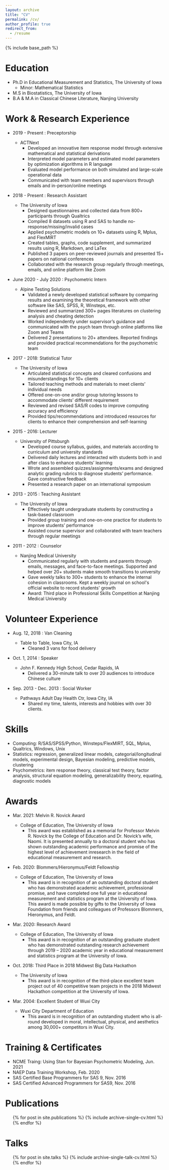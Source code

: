 ```yaml
---
layout: archive
title: "CV"
permalink: /cv/
author_profile: true
redirect_from:
  - /resume
---
```


{% include base_path %}

Education
======
* Ph.D in Educational Measurement and Statistics, The University of Iowa
  * Minor: Mathematical Statistics
* M.S  in Biostatistics, The University of Iowa
* B.A & M.A in Classical Chinese Literature, Nanjing University


Work & Research Experience
======
* 2019 - Present : Preceptorship	
  * ACTNext
    * Developed an innovative item response model through extensive mathematical and statistical derivations 
    * Interpreted model parameters and estimated model parameters by optimization algorithms in R language
    * Evaluated model performance on both simulated and large-scale operational data
    * Communicated with team members and supervisors through emails and in-person/online meetings


* 2018 - Present : Research Assistant	
  * The University of Iowa  
    * Designed questionnaires and collected data from 800+ participants through Qualtrics
    * Compiled 8 datasets using R and SAS to handle no-response/missing/invalid cases
    * Applied psychometric models on 10+ datasets using R, Mplus, and FlexMIRT
    * Created tables, graphs, code supplement, and summarized results using R, Markdown, and LaTex
    * Published 3 papers on peer-reviewed journals and presented 15+ papers on national conferences 
    * Collaborated with the research group regularly through meetings, emails, and online platform like Zoom
  
* June 2020 - July 2020 : Psychometric Intern
  * Alpine Testing Solutions
    * Validated a newly developed statistical software by comparing results and examining the theoretical framework with other software like SAS, SPSS, R, Winsteps, etc.
    * Reviewed and summarized 300+ pages literatures on clustering analysis and cheating detection
    * Worked independently under supervisor’s guidance and communicated with the psych team through online platforms like Zoom and Teams
    * Delivered 2 presentations to 20+ attendees. Reported findings and provided practical recommendations for the psychometric team

* 2017 - 2018: Statistical Tutor 
  * The University of Iowa  
    * Articulated statistical concepts and cleared confusions and misunderstandings for 10+ clients
    * Tailored teaching methods and materials to meet clients’ individual needs
    * Offered one-on-one and/or group tutoring lessons to accommodate clients’ different requirement
    * Reviewed and revised SAS/R codes to improve computing accuracy and efficiency
    * Provided tips/recommendations and introduced resources for clients to enhance their comprehension and self-learning

* 2015 - 2016: Lecturer 
  * University of Pittsburgh
    * Developed course syllabus, guides, and materials according to curriculum and university standards
    * Delivered daily lectures and interacted with students both in and after class to enhance students’ learning
    * Wrote and assembled quizzes/assignments/exams and designed analytic grading rubrics to diagnose students’ performance. Gave constructive feedback
    * Presented a research paper on an international symposium


  
* 2013 - 2015 : Teaching Assistant
  * The University of Iowa
    * Effectively taught undergraduate students by constructing a task-based classroom 
    * Provided group training and one-on-one practice for students to improve students’ performance
    * Assisted course supervisor and collaborated with team teachers through regular meetings

  
* 2011 - 2012 : Counselor
  * Nanjing Medical University
    * Communicated regularly with students and parents through emails, messages, and face-to-face meetings. Supported and helped over 20+ students make smooth transitions to university
    * Gave weekly talks to 300+ students to enhance the internal cohesion in classrooms. Kept a weekly journal on school's official website to record students' growth
    * Award: Third place in Professional Skills Competition at Nanjing Medical University


Volunteer Experience
======
* Aug. 12, 2018 : Van Cleaning 
  * Table to Table, Iowa City, IA 
    * Cleaned 3 vans for food delivery

* Oct. 1, 2014 : Speaker						
  * John F. Kennedy High School, Cedar Rapids, IA 
    * Delivered a 30-minute talk to over 20 audiences to introduce Chinese culture
    
* Sep. 2013 - Dec. 2013 : Social Worker
   * Pathways Adult Day Health Ctr, Iowa City, IA
      * Shared my time, talents, interests and hobbies with over 30 clients.


Skills
======
* Computing: R/SAS/SPSS/Python, Winsteps/FlexMIRT, SQL, Mplus, Qualtrics, Windows, Unix
* Statistics: regression, generalized linear models, categorial/longitudinal models, experimental design, Bayesian modeling, predictive models, clustering
* Psychometrics: item response theory, classical test theory, factor analysis, structural equation modeling, generalizability theory, equating, diagnostic models

Awards
======
* Mar. 2021: Melvin R. Novick Award
  * College of Education, The University of Iowa
    * This award was established as a memorial for Professor Melvin R. Novick by the College of Education and Dr. Novick’s wife, Naomi. It is presented annually to a doctoral student who has shown outstanding academic performance and promise of the highest level of achievement inresearch in the field of educational measurement and research.

* Feb. 2020: Blommers/Hieronymus/Feldt Fellowship
  * College of Education, The University of Iowa
    * This award is in recognition of an outstanding doctoral student who has demonstrated academic achievement, professional promise, and have completed one full year in educational measurement and statistics program at the University of Iowa. This award is made possible by gifts to the University of Iowa Foundation from friends and colleagues of Professors Blommers, Hieronymus, and Feldt.

* Mar. 2020: Research Award
  * College of Education, The University of Iowa
    * This award is in recognition of an outstanding graduate student who has demonstrated outstanding research achievement through 2019 – 2020 academic year in educational measurement and statistics program at the University of Iowa. 

* Oct. 2018: Third Place in 2018 Midwest Big Data Hackathon
  * The University of Iowa
    * This award is in recognition of the third-place excellent team project out of 40 competitive team projects in the 2018 Midwest Hackathon competition at the University of Iowa.    

* Mar. 2004: Excellent Student of Wuxi City	
  * Wuxi City Department of Education
    * This award is in recognition of an outstanding student who is all-round developed in moral, intellectual, physical, and aesthetics among 30,000+ competitors in Wuxi City.
    

Training & Certificates
======
* NCME Traing: Using Stan for Bayesian Psychometric Modeling,  Jun. 2021
* NAEP Data Training Workshop, Feb.  2020	  
* SAS Certified Base Programmers for SAS 9, Nov. 2016
* SAS Certified Advanced Programmers for SAS9, Nov. 2016	  


Publications
======
  <ul>{% for post in site.publications %}
    {% include archive-single-cv.html %}
  {% endfor %}</ul>
  
Talks
======
  <ul>{% for post in site.talks %}
    {% include archive-single-talk-cv.html %}
  {% endfor %}</ul>
  


